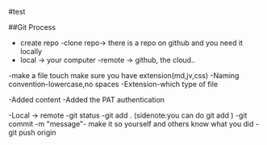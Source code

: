 #test

##Git Process

- create repo
-clone repo-> there is a repo on github and you need it locally
- local -> your computer
-remote -> github, the cloud..


-make a file touch<new file-name> make sure you have extension(md,jv,css)
-Naming convention-lowercase,no spaces
-Extension-which type of file

-Added content
-Added the PAT authentication

-Local -> remote
 -git status
 -git add . (sidenote:you can do git add <filename>)
 -git commit -m "message"- make it so yourself and others know what you did
 -git push origin <branch-name>
 

